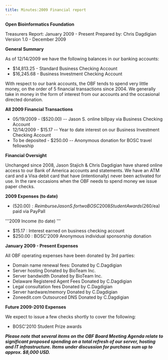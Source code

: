 ```yaml
---
title: Minutes:2009 Financial report
---
```


**Open Bioinformatics Foundation**

Treasurers Report: January 2009 - Present Prepared by: Chris Dagdigian
Version 1.0 - December 2009

**General Summary**

As of 12/14/2009 we have the following balances in our banking accounts:

-   $14,813.25 - Standard Business Checking Account
-   $16,245.68 - Business Investment Checking Account

With respect to our bank accounts, the OBF tends to spend very little
money, on the order of 5 financial transactions since 2004. We generally
take in money in the form of interest from our accounts and the
occasional directed donation.

**All 2009 Financial Transactions**

-   05/19/2009 - ($520.00) -- Jason S. online billpay via Business
    Checking Account
-   12/14/2009 - $15.17 -- Year to date interest on our Business
    Investment Checking Account
-   To be deposited - $250.00 -- Anonymous donation for BOSC travel
    fellowship

**Financial Oversight**

Unchanged since 2008, Jason Stajich & Chris Dagdigian have shared online
access to our Bank of America accounts and statements. We have an ATM
card and a Visa debit card that have (intentionally) never been
activated for use. In the rare occasions when the OBF needs to spend
money we issue paper checks.

**2009 Expenses (to date)**

-   $(520.00) : Reimburse Jason S. for two BOSC 2008 Student
    Awards ($260/ea) paid via PayPall

'''2009 Income (to date) '''

-   $15.17 : Interest earned on business checking account
-   $250.00 : BOSC'2009 Anonymous individual sponsorship donation

**January 2009 - Present Expenses**

All OBF operating expenses have been donated by 3rd parties:

-   Domain name renewal fees: Donated by C.Dagdigian
-   Server hosting Donated by BioTeam Inc.
-   Server bandwidth Donated by BioTeam Inc.
-   Delaware Registered Agent Fees Donated by C.Dagdigian
-   Legal consultation fees Donated by C.Dagdigian
-   Server hardware/memory Donated by C.Dagdigian
-   Zoneedit.com Outsourced DNS Donated by C.Dagdigian

**Future 2009-2010 Expenses**

We expect to issue a few checks shortly to cover the following:

-   BOSC'2010 Student Prize awards

***Please note that several items on the OBF Board Meeting Agenda relate
to significant proposed spending on a total refresh of our server,
hosting and IT infrastructure. Items under discussion for purchase sum
up to approx. $8,000 USD.***

